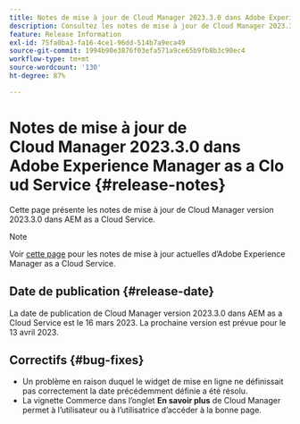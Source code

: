 ```yaml
---
title: Notes de mise à jour de Cloud Manager 2023.3.0 dans Adobe Experience Manager as a Cloud Service
description: Consultez les notes de mise à jour de Cloud Manager 2023.3.0 dans AEM as a Cloud Service.
feature: Release Information
exl-id: 75fa0ba3-fa16-4ce1-96dd-514b7a9eca49
source-git-commit: 1994b90e3876f03efa571a9ce65b9fb8b3c90ec4
workflow-type: tm+mt
source-wordcount: '130'
ht-degree: 87%

---
```


# Notes de mise à jour de Cloud Manager 2023.3.0 dans Adobe Experience Manager as a Cloud Service {#release-notes}

Cette page présente les notes de mise à jour de Cloud Manager version 2023.3.0 dans AEM as a Cloud Service.

>[!NOTE]
>
>Voir [cette page](/help/release-notes/release-notes-cloud/release-notes-current.md) pour les notes de mise à jour actuelles d’Adobe Experience Manager as a Cloud Service.

## Date de publication {#release-date}

La date de publication de Cloud Manager version 2023.3.0 dans AEM as a Cloud Service est le 16 mars 2023. La prochaine version est prévue pour le 13 avril 2023.

## Correctifs {#bug-fixes}

* Un problème en raison duquel le widget de mise en ligne ne définissait pas correctement la date précédemment définie a été résolu.
* La vignette Commerce dans l’onglet **En savoir plus** de Cloud Manager permet à l’utilisateur ou à l’utilisatrice d’accéder à la bonne page.
